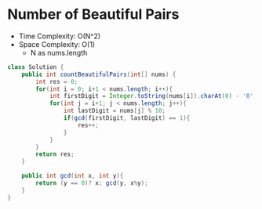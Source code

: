 # Number of Beautiful Pairs

- Time Complexity: O(N^2)
- Space Complexity: O(1)
  - N as nums.length

```java
class Solution {
    public int countBeautifulPairs(int[] nums) {
        int res = 0;
        for(int i = 0; i+1 < nums.length; i++){
            int firstDigit = Integer.toString(nums[i]).charAt(0) - '0';
            for(int j = i+1; j < nums.length; j++){
                int lastDigit = nums[j] % 10;
                if(gcd(firstDigit, lastDigit) == 1){
                    res++;
                }
            }
        }
        return res;
    }

    public int gcd(int x, int y){
        return (y == 0)? x: gcd(y, x%y);
    }
}
```
